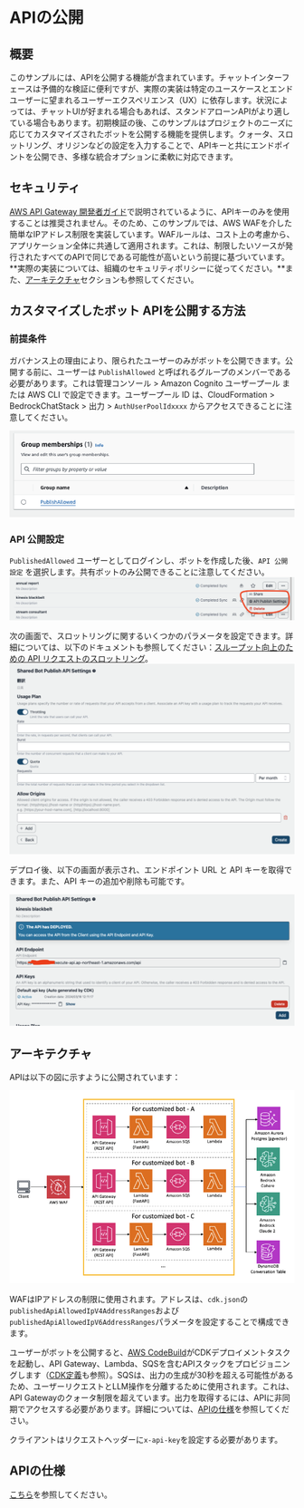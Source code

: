 # APIの公開

## 概要

このサンプルには、APIを公開する機能が含まれています。チャットインターフェースは予備的な検証に便利ですが、実際の実装は特定のユースケースとエンドユーザーに望まれるユーザーエクスペリエンス（UX）に依存します。状況によっては、チャットUIが好まれる場合もあれば、スタンドアローンAPIがより適している場合もあります。初期検証の後、このサンプルはプロジェクトのニーズに応じてカスタマイズされたボットを公開する機能を提供します。クォータ、スロットリング、オリジンなどの設定を入力することで、APIキーと共にエンドポイントを公開でき、多様な統合オプションに柔軟に対応できます。

## セキュリティ

[AWS API Gateway 開発者ガイド](https://docs.aws.amazon.com/apigateway/latest/developerguide/api-gateway-api-usage-plans.html)で説明されているように、APIキーのみを使用することは推奨されません。そのため、このサンプルでは、AWS WAFを介した簡単なIPアドレス制限を実装しています。WAFルールは、コスト上の考慮から、アプリケーション全体に共通して適用されます。これは、制限したいソースが発行されたすべてのAPIで同じである可能性が高いという前提に基づいています。**実際の実装については、組織のセキュリティポリシーに従ってください。**また、[アーキテクチャ](#architecture)セクションも参照してください。

## カスタマイズしたボット APIを公開する方法

### 前提条件

ガバナンス上の理由により、限られたユーザーのみがボットを公開できます。公開する前に、ユーザーは `PublishAllowed` と呼ばれるグループのメンバーである必要があります。これは管理コンソール > Amazon Cognito ユーザープール または AWS CLI で設定できます。ユーザープール ID は、CloudFormation > BedrockChatStack > 出力 > `AuthUserPoolIdxxxx` からアクセスできることに注意してください。

![](./imgs/group_membership_publish_allowed.png)

### API 公開設定

`PublishedAllowed` ユーザーとしてログインし、ボットを作成した後、`API 公開設定` を選択します。共有ボットのみ公開できることに注意してください。
![](./imgs/bot_api_publish_screenshot.png)

次の画面で、スロットリングに関するいくつかのパラメータを設定できます。詳細については、以下のドキュメントも参照してください：[スループット向上のための API リクエストのスロットリング](https://docs.aws.amazon.com/apigateway/latest/developerguide/api-gateway-request-throttling.html)。
![](./imgs/bot_api_publish_screenshot2.png)

デプロイ後、以下の画面が表示され、エンドポイント URL と API キーを取得できます。また、API キーの追加や削除も可能です。

![](./imgs/bot_api_publish_screenshot3.png)

## アーキテクチャ

APIは以下の図に示すように公開されています：

![](./imgs/published_arch.png)

WAFはIPアドレスの制限に使用されます。アドレスは、`cdk.json`の`publishedApiAllowedIpV4AddressRanges`および`publishedApiAllowedIpV6AddressRanges`パラメータを設定することで構成できます。

ユーザーがボットを公開すると、[AWS CodeBuild](https://aws.amazon.com/codebuild/)がCDKデプロイメントタスクを起動し、API Gateway、Lambda、SQSを含むAPIスタックをプロビジョニングします（[CDK定義](../cdk/lib/api-publishment-stack.ts)も参照）。SQSは、出力の生成が30秒を超える可能性があるため、ユーザーリクエストとLLM操作を分離するために使用されます。これは、API Gatewayのクォータ制限を超えています。出力を取得するには、APIに非同期でアクセスする必要があります。詳細については、[APIの仕様](#api-specification)を参照してください。

クライアントはリクエストヘッダーに`x-api-key`を設定する必要があります。

## APIの仕様

[こちら](https://aws-samples.github.io/bedrock-claude-chat)を参照してください。